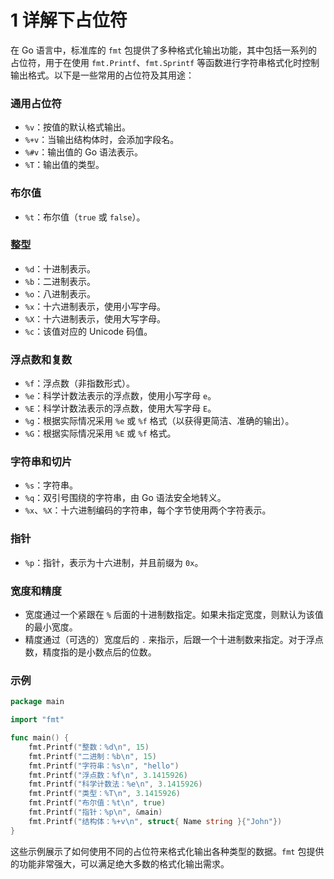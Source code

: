 # 1 详解下占位符

在 Go 语言中，标准库的 `fmt` 包提供了多种格式化输出功能，其中包括一系列的占位符，用于在使用 `fmt.Printf`、`fmt.Sprintf` 等函数进行字符串格式化时控制输出格式。以下是一些常用的占位符及其用途：

### 通用占位符

-   `%v`：按值的默认格式输出。
-   `%+v`：当输出结构体时，会添加字段名。
-   `%#v`：输出值的 Go 语法表示。
-   `%T`：输出值的类型。

### 布尔值

-   `%t`：布尔值（`true` 或 `false`）。

### 整型

-   `%d`：十进制表示。
-   `%b`：二进制表示。
-   `%o`：八进制表示。
-   `%x`：十六进制表示，使用小写字母。
-   `%X`：十六进制表示，使用大写字母。
-   `%c`：该值对应的 Unicode 码值。

### 浮点数和复数

-   `%f`：浮点数（非指数形式）。
-   `%e`：科学计数法表示的浮点数，使用小写字母 `e`。
-   `%E`：科学计数法表示的浮点数，使用大写字母 `E`。
-   `%g`：根据实际情况采用 `%e` 或 `%f` 格式（以获得更简洁、准确的输出）。
-   `%G`：根据实际情况采用 `%E` 或 `%f` 格式。

### 字符串和切片

-   `%s`：字符串。
-   `%q`：双引号围绕的字符串，由 Go 语法安全地转义。
-   `%x`、`%X`：十六进制编码的字符串，每个字节使用两个字符表示。

### 指针

-   `%p`：指针，表示为十六进制，并且前缀为 `0x`。

### 宽度和精度

-   宽度通过一个紧跟在 `%` 后面的十进制数指定。如果未指定宽度，则默认为该值的最小宽度。
-   精度通过（可选的）宽度后的 `.` 来指示，后跟一个十进制数来指定。对于浮点数，精度指的是小数点后的位数。

### 示例

```go
package main

import "fmt"

func main() {
    fmt.Printf("整数：%d\n", 15)
    fmt.Printf("二进制：%b\n", 15)
    fmt.Printf("字符串：%s\n", "hello")
    fmt.Printf("浮点数：%f\n", 3.1415926)
    fmt.Printf("科学计数法：%e\n", 3.1415926)
    fmt.Printf("类型：%T\n", 3.1415926)
    fmt.Printf("布尔值：%t\n", true)
    fmt.Printf("指针：%p\n", &main)
    fmt.Printf("结构体：%+v\n", struct{ Name string }{"John"})
}
```

这些示例展示了如何使用不同的占位符来格式化输出各种类型的数据。`fmt` 包提供的功能非常强大，可以满足绝大多数的格式化输出需求。

